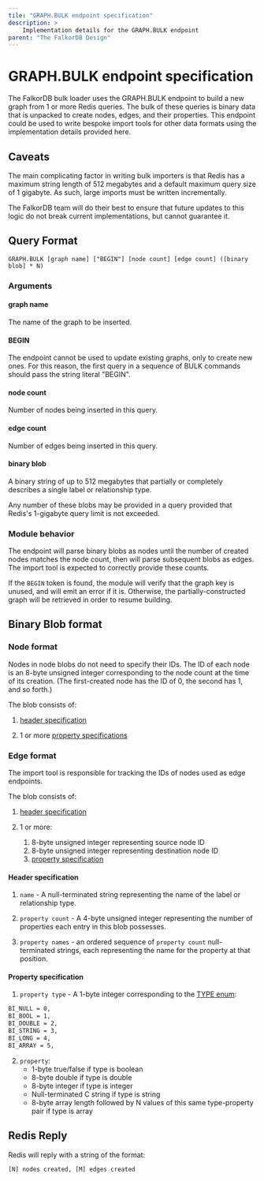 ```yaml
---
tile: "GRAPH.BULK endpoint specification"
description: >
    Implementation details for the GRAPH.BULK endpoint
parent: "The FalkorDB Design"
---
```


# GRAPH.BULK endpoint specification

The FalkorDB bulk loader uses the GRAPH.BULK endpoint to build a new graph from 1 or more Redis queries.
The bulk of these queries is binary data that is unpacked to create nodes, edges, and their properties.
This endpoint could be used to write bespoke import tools for other data formats using the implementation details provided here.

## Caveats
The main complicating factor in writing bulk importers is that Redis has a maximum string length of 512 megabytes and a default maximum query size of 1 gigabyte. As such, large imports must be written incrementally.

The FalkorDB team will do their best to ensure that future updates to this logic do not break current implementations, but cannot guarantee it.

## Query Format

```
GRAPH.BULK [graph name] ["BEGIN"] [node count] [edge count] ([binary blob] * N)
```

### Arguments
#### graph name
The name of the graph to be inserted.

#### BEGIN
The endpoint cannot be used to update existing graphs, only to create new ones. For this reason, the first query in a sequence of BULK commands should pass the string literal "BEGIN".

#### node count
Number of nodes being inserted in this query.

#### edge count
Number of edges being inserted in this query.

#### binary blob
A binary string of up to 512 megabytes that partially or completely describes a single label or relationship type.

Any number of these blobs may be provided in a query provided that Redis's 1-gigabyte query limit is not exceeded.

### Module behavior
The endpoint will parse binary blobs as nodes until the number of created nodes matches the node count, then will parse subsequent blobs as edges. The import tool is expected to correctly provide these counts.

If the `BEGIN` token is found, the module will verify that the graph key is unused, and will emit an error if it is. Otherwise, the partially-constructed graph will be retrieved in order to resume building.

## Binary Blob format

### Node format
Nodes in node blobs do not need to specify their IDs. The ID of each node is an 8-byte unsigned integer corresponding to the node count at the time of its creation. (The first-created node has the ID of 0, the second has 1, and so forth.)

The blob consists of:

1. [header specification](#header-specification)

2. 1 or more [property specifications](#property-specification)

### Edge format
The import tool is responsible for tracking the IDs of nodes used as edge endpoints.

The blob consists of:

1. [header specification](#header-specification)

2. 1 or more:
    1. 8-byte unsigned integer representing source node ID
    2. 8-byte unsigned integer representing destination node ID
	3. [property specification](#property-specification)


#### Header specification
1. `name` - A null-terminated string representing the name of the label or relationship type.

2. `property count` - A 4-byte unsigned integer representing the number of properties each entry in this blob possesses.

3. `property names` - an ordered sequence of `property count` null-terminated strings, each representing the name for the property at that position.

#### Property specification
1. `property type` - A 1-byte integer corresponding to the [TYPE enum](https://github.com/FalkorDB/FalkorDB/blob/master/src/bulk_insert/bulk_insert.c#L14-L23):
```sh
BI_NULL = 0,
BI_BOOL = 1,
BI_DOUBLE = 2,
BI_STRING = 3,
BI_LONG = 4,
BI_ARRAY = 5,
```

2. `property`:
    * 1-byte true/false if type is boolean
    * 8-byte double if type is double
    * 8-byte integer if type is integer
    * Null-terminated C string if type is string
    * 8-byte array length followed by N values of this same type-property pair if type is array


## Redis Reply
Redis will reply with a string of the format:
```
[N] nodes created, [M] edges created
```

